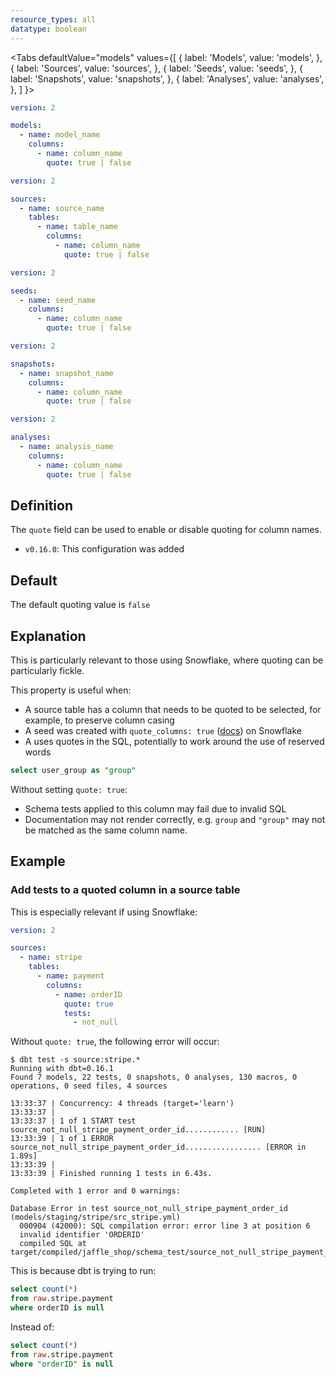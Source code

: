 ```yaml
---
resource_types: all
datatype: boolean
---
```


<Tabs
  defaultValue="models"
  values={[
    { label: 'Models', value: 'models', },
    { label: 'Sources', value: 'sources', },
    { label: 'Seeds', value: 'seeds', },
    { label: 'Snapshots', value: 'snapshots', },
    { label: 'Analyses', value: 'analyses', },
  ]
}>
<TabItem value="models">

<File name='models/schema.yml'>

```yml
version: 2

models:
  - name: model_name
    columns:
      - name: column_name
        quote: true | false

```

</File>

</TabItem>

<TabItem value="sources">

<File name='models/schema.yml'>

```yml
version: 2

sources:
  - name: source_name
    tables:
      - name: table_name
        columns:
          - name: column_name
            quote: true | false

```

</File>

</TabItem>

<TabItem value="seeds">

<File name='seeds/schema.yml'>

```yml
version: 2

seeds:
  - name: seed_name
    columns:
      - name: column_name
        quote: true | false

```

</File>

</TabItem>

<TabItem value="snapshots">

<File name='snapshots/schema.yml'>

```yml
version: 2

snapshots:
  - name: snapshot_name
    columns:
      - name: column_name
        quote: true | false

```

</File>

</TabItem>

<TabItem value="analyses">

<File name='analysis/schema.yml'>

```yml
version: 2

analyses:
  - name: analysis_name
    columns:
      - name: column_name
        quote: true | false

```

</File>

</TabItem>

</Tabs>

## Definition
The `quote` field can be used to enable or disable quoting for column names.

<Changelog>

* `v0.16.0`: This configuration was added

</Changelog>

## Default
The default quoting value is `false`

## Explanation
This is particularly relevant to those using Snowflake, where quoting can be particularly fickle.

This property is useful when:
- A source table has a column that needs to be quoted to be selected, for example, to preserve column casing
- A seed was created with `quote_columns: true` ([docs](quote_columns)) on Snowflake
- A <Term id="model" /> uses quotes in the SQL, potentially to work around the use of reserved words
```sql
select user_group as "group"
```

Without setting `quote: true`:
- Schema tests applied to this column may fail due to invalid SQL
- Documentation may not render correctly, e.g. `group` and `"group"` may not be matched as the same column name.

## Example
### Add tests to a quoted column in a source table
This is especially relevant if using Snowflake:

```yml
version: 2

sources:
  - name: stripe
    tables:
      - name: payment
        columns:
          - name: orderID
            quote: true
            tests:
              - not_null

```

Without `quote: true`, the following error will occur:

```
$ dbt test -s source:stripe.*
Running with dbt=0.16.1
Found 7 models, 22 tests, 0 snapshots, 0 analyses, 130 macros, 0 operations, 0 seed files, 4 sources

13:33:37 | Concurrency: 4 threads (target='learn')
13:33:37 |
13:33:37 | 1 of 1 START test source_not_null_stripe_payment_order_id............ [RUN]
13:33:39 | 1 of 1 ERROR source_not_null_stripe_payment_order_id................. [ERROR in 1.89s]
13:33:39 |
13:33:39 | Finished running 1 tests in 6.43s.

Completed with 1 error and 0 warnings:

Database Error in test source_not_null_stripe_payment_order_id (models/staging/stripe/src_stripe.yml)
  000904 (42000): SQL compilation error: error line 3 at position 6
  invalid identifier 'ORDERID'
  compiled SQL at target/compiled/jaffle_shop/schema_test/source_not_null_stripe_payment_orderID.sql
```

This is because dbt is trying to run:
```sql
select count(*)
from raw.stripe.payment
where orderID is null

```

Instead of:
```sql
select count(*)
from raw.stripe.payment
where "orderID" is null

```

